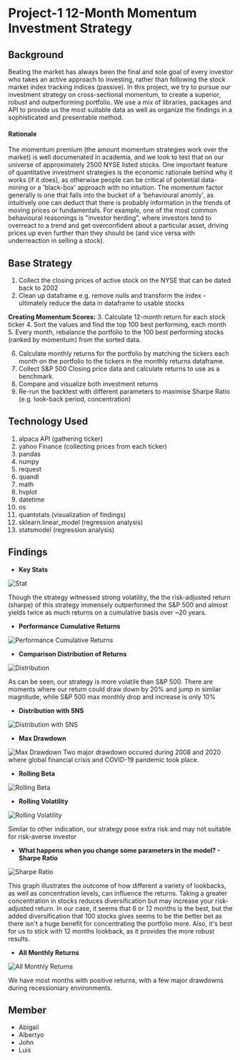 # Project-1 12-Month Momentum Investment Strategy

## Background

Beating the market has always been the final and sole goal of every investor who takes an active approach to investing, rather than following the stock market index tracking indices (passive). In this project, we try to pursue our investment strategy on cross-sectional momentum, to create a superior, robust and outperforming portfolio. We use a mix of libraries, packages and API to provide us the most suitable data as well as organize the findings in a sophisticated and presentable method.    

#### Rationale
The momentum premium (the amount momentum strategies work over the market) is well documenated in academia, and we look to test that on our universe of approximately 2500 NYSE listed stocks. One important feature of quantitative investment strategies is the economic rationale behind why it works (if it does), as otherwise people can be critical of potential data-mining or a 'black-box' approach with no intuition. The momentum factor generally is one that falls into the bucket of a 'behavioural anomly', as intuitively one can deduct that there is probably information in the trends of moving prices or fundamentals. For example, one of the most common behavioural reasonings is "investor herding", where investors tend to overreact to a trend and get overconfident about a particular asset, driving prices up even further than they should be (and vice versa with underreaction in selling a stock). 


## Base Strategy 

1. Collect the closing prices of active stock on the NYSE that can be dated back to 2002
2. Clean up dataframe e.g. remove nulls and transform the index - ultimately reduce the data in dataframe to usable stocks

**Creating Momentum Scores:**
3. Calculate 12-month return for each stock ticker
4. Sort the values and find the top 100 best performing, each month
5. Every month, rebalance the portfolio to the 100 best performing stocks (ranked by momentum) from the sorted data.

6. Calculate monthly returns for the portfolio by matching the tickers each month on the portfolio to the tickers in the monthly returns dataframe.
7. Collect S&P 500 Closing price data and calculate returns to use as a benchmark.
9. Compare and visualize both investment returns
10. Re-run the backtest with different parameters to maximise Sharpe Ratio (e.g. look-back period, concentration)


## Technology Used
1. alpaca API (gathering ticker)
2. yahoo Finance (collecting prices from each ticker)
3. pandas
4. numpy
5. request
6. quandl 
7. math
8. hvplot
9. datetime
10. os
11. quantstats (visualization of findings)
12. sklearn.linear_model (regression analysis)
13. statsmodel (regression analysis)


## Findings

-  **Key Stats**

![Stat](Stats.png)

Though the strategy witnessed strong volatility, the the risk-adjusted return (sharpe) of this strategy immensely outperformed the S&P 500 and almost yields twice as much returns on a cumulative basis over ~20 years.

- **Performance Cumulative Returns**

![Performance Cumulative Returns](Performance_Cumulative_Returns.png)


- **Comparison Distribution of Returns** 

![Distribution](Distribution%20.png)

As can be seen, our strategy is more volatile than S&P 500. There are moments where our return could draw down by 20% and jump in similar magnitude, while S&P 500 max monthly drop and increase is only  10%

- **Distribution with SNS**

![Distribution with SNS](Distribution_with_SNS.png)

- **Max Drawdown** 

![Max Drawdown](Max_Drawdown.png)
Two major drawdown occured during 2008 and 2020 where global financial crisis and COVID-19 pandemic took place.

- **Rolling Beta**

![Rolling Beta](Rolling_beta.png)

- **Rolling Volatility**

![Rolling Volatility](Rolling_Volatility.png)

Similar to other indication, our strategy pose extra risk and may not suitable for risk-averse investor

- **What happens when you change some parameters in the model? - Sharpe Ratio**

![Sharpe Ratio](Sharpe_Ratio.png)

This graph illustrates the outcome of how different a variety of lookbacks, as well as concentration levels, can influence the returns. Taking a greater concentration in stocks reduces diversification but may increase your risk-adjusted return. In our case, it seems that 6 or 12 months is the best, but the added diversification that 100 stocks gives seems to be the better bet as there isn't a huge benefit for concentrating the portfolio more. Also, it's best for us to stick with 12 months lookback, as it provides the more robust results.


- **All Monthly Returns**

![All Monthly Returns](All_Monthly_Returns.png)

We have most months with positive returns, with a few major drawdowns during recessioniary environments.

## Member
- Abigail
- Albertyo
- John
- Luis

